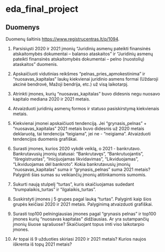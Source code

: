 # eda_final_project

## Duomenys

Duomenų šaltinis https://www.registrucentras.lt/p/1094. 

1. Parsisiųsti 2020 ir 2021 įmonių “Juridinių asmenų pateikti finansinės atskaitomybės dokumentai – balanso ataskaitos” ir “Juridinių asmenų pateikti finansinės atskaitomybės dokumentai – pelno (nuostolių) ataskaitos” duomenis. 

1. Apskaičiuoti vidutinias reikšmes “pelnas_pries_apmokestinima” ir “nuosavas_kapitalas” laukų kiekvienai juridinio asmens formai (Uždaroji akcinė bendrovė, Mažoji bendrija, etc.) už visą laikotarpį. 

2. Atrinkti įmones, kurių “nuosavas_kapitalas” buvo didesnis negu nuosavo kapitalo mediana 2020 ir 2021 metais.  

3. Atvaizduoti juridinių asmenų formos ir statuso pasiskirstymą kiekvienais metais. 

4. Kiekvienai įmonei apskaičiuoti tendenciją. Jei “grynasis_pelnas” + “nuosavas_kapitalas” 2021 metais buvo didesnis už 2020 metais deklaruotą, tai tendencija “teigiama”, jei ne - “neigiama”. Atvaizduoti tendencijos duomenis grafiškai. 

5. Surasti įmones, kurios 2020 vykdė veiklą, o 2021 - bankrutavo. Bankrutavusių įmonių statusai: “Bankrutavęs”, “Bankrutuojantis”, “Išregistruotas”, “Inicijuojamas likvidavimas”, “Likviduojamas”, “Likviduojamas dėl bankroto”. Kokia bankrutavusių įmonių “nuosavas_kapitalas” suma ir “grynasis_pelnas” suma 2021 metais? Palyginti šias sumas su veikiančių įmonių atitinkamomis sumomis. 

6. Sukurti naują stulpelį “turtas”, kuris skaičiuojamas sudedant “trumpalaikis_turtas” ir “ilgalaikis_turtas”. 

7. Suskirstyti įmones į 5 grupes pagal lauką “turtas”. Palyginti kaip šios grupės keičiasi 2020 ir 2021 metais. Palyginimą atvaizduoti grafiškai. 

8. Surasti top100 pelningiausias įmones pagal “grynasis pelnas” ir top100 įmones kurių “nuosavas kapitalas” didžiausias. Ar yra sutampančių įmonių šiuose sąrašuose? Skaičiuojant topus imti viso laikotarpio įmones. 

9. Ar topai iš 9 užduoties skiriasi 2020 ir 2021 metais? Kurios naujos iškrenta iš topų 2021 metais? 